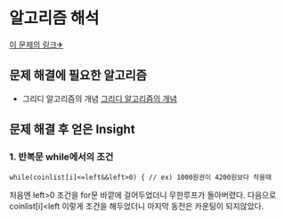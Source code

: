알고리즘 해석
============


[이 문제의 링크✈](https://www.acmicpc.net/problem/11047)




## 문제 해결에 필요한 알고리즘

* 그리디 알고리즘의 개념
[그리디 알고리즘의 개념](https://velog.io/@cyranocoding/%EB%8F%99%EC%A0%81-%EA%B3%84%ED%9A%8D%EB%B2%95Dynamic-Programming%EA%B3%BC-%ED%83%90%EC%9A%95%EB%B2%95Greedy-Algorithm-3yjyoohia5)      


## 문제 해결 후 얻은 Insight


### 1. 반복문 while에서의 조건

    while(coinlist[i]<=left&&left>0) { // ex) 1000원권이 4200원보다 작을때 
    
처음엔 left>0 조건을 for문 바깥에 걸어두었더니 무한루프가 돌아버렸다.
다음으로 coinlist[i]<left 이렇게 조건을 해두었더니 마지막 동전은 카운팅이 되지않았다. 
